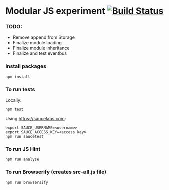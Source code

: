 # Modular JS experiment [![Build Status](https://travis-ci.org/ZakarFin/modularjs.svg?branch=master)](https://travis-ci.org/ZakarFin/modularjs)

### TODO:

* Remove append from Storage
* Finalize module loading
* Finalize module inheritance
* Finalize and test eventbus

### Install packages

	npm install

### To run tests

Locally:

	npm test

Using https://saucelabs.com:

    export SAUCE_USERNAME=<username>
    export SAUCE_ACCESS_KEY=<access key>
    npm run saucetest

### To run JS Hint

	npm run analyse

### To run Browserify (creates src-all.js file)

	npm run browsersify
	